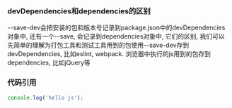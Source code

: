 ### devDependencies和dependencies的区别
--save-dev会把安装的包和版本号记录到package.json中的devDependencies对象中, 还有一个--save, 会记录到dependencies对象中, 它们的区别, 我们可以先简单的理解为打包工具和测试工具用到的包使用--save-dev存到devDependencies, 比如eslint, webpack. 浏览器中执行的js用到的包存到dependencies, 比如jQuery等

### 代码引用
```javascript
console.log('hello js');
```
